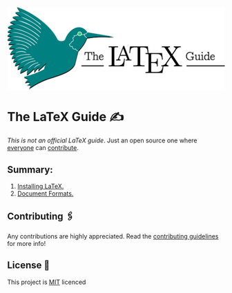 <div align="center">
<img src="./Assets/Logo.png" title="The LaTeX Guide" alt="The LaTeX Guide" />
</div>

# The LaTeX Guide ✍️

*This is not an official LaTeX guide*. Just an open source one where [everyone](https://github.com/Uklizdev/LaTeX-Guide/graphs/contributors?type=a) can  [contribute](https://github.com/Uklizdev/LaTeX-Guide/blob/master/CONTRIBUTING.md).

## Summary:

1. [Installing LaTeX.](https://github.com/Uklizdev/LaTeX-Guide/blob/master/Guide/1-%20Installing%20Latex.md) 
2. [Document Formats.](https://github.com/Uklizdev/LaTeX-Guide/blob/master/Guide/2-%20Document%20Formats.md)

## Contributing 🖇️

Any contributions are highly appreciated. Read the [contributing guidelines](https://github.com/Uklizdev/LaTeX-Guide/blob/master/CONTRIBUTING.md) for more info!

## License 📄

This project is [MIT](https://choosealicense.com/licenses/mit/) licenced